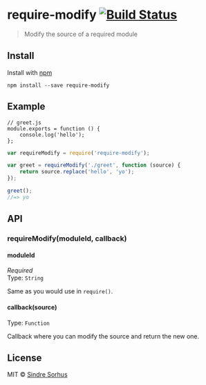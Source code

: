 # require-modify [![Build Status](https://travis-ci.org/sindresorhus/require-modify.png?branch=master)](http://travis-ci.org/sindresorhus/require-modify)

> Modify the source of a required module


## Install

Install with [npm](https://npmjs.org/package/require-modify)

```
npm install --save require-modify
```


## Example

```
// greet.js
module.exports = function () {
	console.log('hello');
};
```

```js
var requireModify = require('require-modify');

var greet = requireModify('./greet', function (source) {
	return source.replace('hello', 'yo');
});

greet();
//=> yo
```


## API

### requireModify(moduleId, callback)

#### moduleId

*Required*  
Type: `String`

Same as you would use in `require()`.

#### callback(source)

Type: `Function`

Callback where you can modify the source and return the new one.


## License

MIT © [Sindre Sorhus](http://sindresorhus.com)
